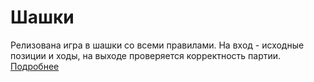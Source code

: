 # Шашки

Релизована игра в шашки со всеми правилами. На вход - исходные позиции и ходы, на выходе проверяется корректность партии. [Подробнее](https://docs.google.com/document/d/14xSltEnQ9cMR4nAzuS7qcQc4Scjf2P1W9YJmzNqsph0/edit?usp=sharing)

